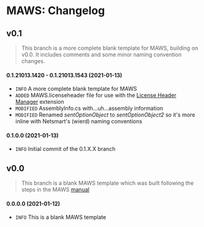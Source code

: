 ﻿# MAWS: Changelog



## v0.1
> This branch is a more complete blank template for MAWS, building on v0.0. It includes comments and some minor naming convention changes.

#### 0.1.21013.1420 - 0.1.21013.1543 (2021-01-13)
* `INFO` A more complete blank template for MAWS
* `ADDED` MAWS.licenseheader file for use with the [License Header Manager](https://marketplace.visualstudio.com/items?itemName=StefanWenig.LicenseHeaderManager) extension
* `MODIFIED` AssemblyInfo.cs with...uh...assembly information
* `MODIFIED` Renamed *sentOptionObject* to *sentOptionObject2* so it's more inline with Netsmart's (wierd) naming conventions

#### 0.1.0.0 (2021-01-13)
* `INFO` Initial commit of the 0.1.X.X branch

## v0.0
> This branch is a blank MAWS template which was built following the steps in the MAWS [manual](doc/man/manual-custom-myavatar-web-services.)

#### 0.0.0.0 (2021-01-12)
* `INFO` This is a blank MAWS template